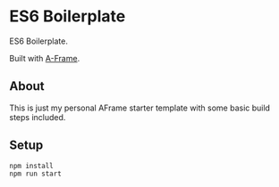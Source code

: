 # ES6 Boilerplate

ES6 Boilerplate.

Built with [A-Frame](https://aframe.io).

## About

This is just my personal AFrame starter template with some basic build steps
included.

## Setup

```sh
npm install
npm run start
```
